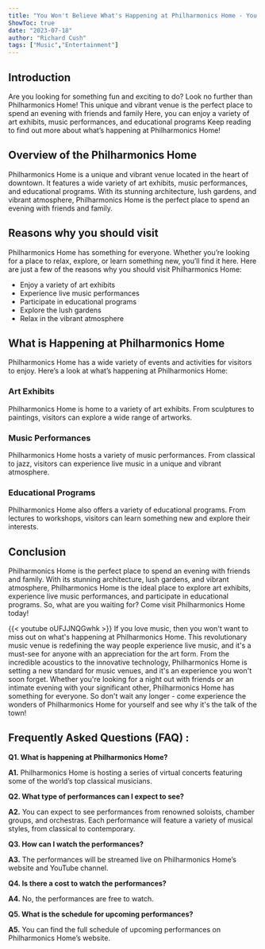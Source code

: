 ```yaml
---
title: "You Won't Believe What's Happening at Philharmonics Home - You Have to See This!"
ShowToc: true 
date: "2023-07-18"
author: "Richard Cush" 
tags: ["Music","Entertainment"]
---
```

## Introduction

Are you looking for something fun and exciting to do? Look no further than Philharmonics Home! This unique and vibrant venue is the perfect place to spend an evening with friends and family Here, you can enjoy a variety of art exhibits, music performances, and educational programs Keep reading to find out more about what’s happening at Philharmonics Home! 

## Overview of the Philharmonics Home

Philharmonics Home is a unique and vibrant venue located in the heart of downtown. It features a wide variety of art exhibits, music performances, and educational programs. With its stunning architecture, lush gardens, and vibrant atmosphere, Philharmonics Home is the perfect place to spend an evening with friends and family. 

## Reasons why you should visit

Philharmonics Home has something for everyone. Whether you’re looking for a place to relax, explore, or learn something new, you’ll find it here. Here are just a few of the reasons why you should visit Philharmonics Home: 

- Enjoy a variety of art exhibits
- Experience live music performances
- Participate in educational programs
- Explore the lush gardens
- Relax in the vibrant atmosphere

## What is Happening at Philharmonics Home

Philharmonics Home has a wide variety of events and activities for visitors to enjoy. Here’s a look at what’s happening at Philharmonics Home: 

### Art Exhibits

Philharmonics Home is home to a variety of art exhibits. From sculptures to paintings, visitors can explore a wide range of artworks. 

### Music Performances

Philharmonics Home hosts a variety of music performances. From classical to jazz, visitors can experience live music in a unique and vibrant atmosphere. 

### Educational Programs

Philharmonics Home also offers a variety of educational programs. From lectures to workshops, visitors can learn something new and explore their interests. 

## Conclusion

Philharmonics Home is the perfect place to spend an evening with friends and family. With its stunning architecture, lush gardens, and vibrant atmosphere, Philharmonics Home is the ideal place to explore art exhibits, experience live music performances, and participate in educational programs. So, what are you waiting for? Come visit Philharmonics Home today!

{{< youtube oUFJJNQGwhk >}} 
If you love music, then you won't want to miss out on what's happening at Philharmonics Home. This revolutionary music venue is redefining the way people experience live music, and it's a must-see for anyone with an appreciation for the art form. From the incredible acoustics to the innovative technology, Philharmonics Home is setting a new standard for music venues, and it's an experience you won't soon forget. Whether you're looking for a night out with friends or an intimate evening with your significant other, Philharmonics Home has something for everyone. So don't wait any longer - come experience the wonders of Philharmonics Home for yourself and see why it's the talk of the town!

## Frequently Asked Questions (FAQ) :
**Q1. What is happening at Philharmonics Home?**

**A1.** Philharmonics Home is hosting a series of virtual concerts featuring some of the world’s top classical musicians. 

**Q2. What type of performances can I expect to see?**

**A2.** You can expect to see performances from renowned soloists, chamber groups, and orchestras. Each performance will feature a variety of musical styles, from classical to contemporary. 

**Q3. How can I watch the performances?**

**A3.** The performances will be streamed live on Philharmonics Home’s website and YouTube channel. 

**Q4. Is there a cost to watch the performances?**

**A4.** No, the performances are free to watch. 

**Q5. What is the schedule for upcoming performances?**

**A5.** You can find the full schedule of upcoming performances on Philharmonics Home’s website.




